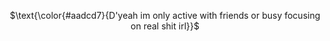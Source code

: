 <div align="center">

$\text{\color{#aadcd7}{D'yeah im only active with friends or busy focusing on real shit irl}}$

</p>
